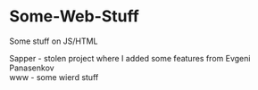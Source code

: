 # Some-Web-Stuff
Some stuff on JS/HTML

Sapper - stolen project where I added some features from Evgeni Panasenkov                           
www - some wierd stuff
